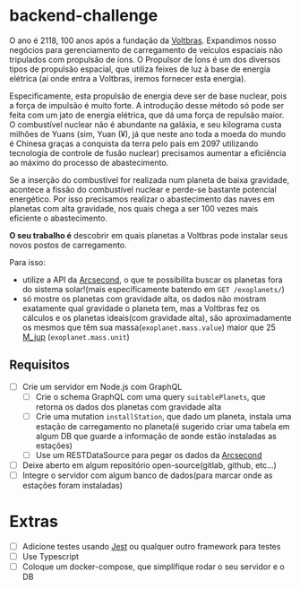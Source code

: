 # backend-challenge

O ano é 2118, 100 anos após a fundação da [Voltbras]. Expandimos nosso negócios para gerenciamento de carregamento de veículos espaciais não tripulados com propulsão de íons.
O Propulsor de Íons é um dos diversos tipos de propulsão espacial, que utiliza feixes de luz à base de energia elétrica (aí onde entra a Voltbras, iremos fornecer esta energia).

Especificamente, esta propulsão de energia deve ser de base nuclear, pois a força de impulsão é muito forte. A introdução desse método só pode ser feita com um jato de energia elétrica, que dá uma força de repulsão maior.
O combustível nuclear não é abundante na galáxia, e seu kilograma custa milhões de Yuans (sim, Yuan (¥), já que neste ano toda a moeda do mundo é Chinesa graças a conquista da terra pelo país em 2097 utilizando tecnologia de controle de fusão nuclear) precisamos aumentar a eficiência ao máximo do processo de abastecimento.

Se a inserção do combustível for realizada num planeta de baixa gravidade, acontece a fissão do combustível nuclear e perde-se bastante potencial energético.
Por isso precisamos realizar o abastecimento das naves em planetas com alta gravidade, nos quais chega a ser 100 vezes mais eficiente o abastecimento.

**O seu trabalho é** descobrir em quais planetas a Voltbras pode instalar seus novos postos de carregamento.

Para isso:
- utilize a API da [Arcsecond], o que te possibilita buscar os planetas fora do sistema solar!(mais especificamente batendo em `GET /exoplanets/`)
- só mostre os planetas com gravidade alta, os dados não mostram exatamente qual gravidade o planeta tem, mas a Voltbras fez os cálculos e os planetas ideais(com gravidade alta),
são aproximadamente os mesmos que têm sua massa(`exoplanet.mass.value`) maior que 25 [M_jup] (`exoplanet.mass.unit`)

## Requisitos
- [ ] Crie um servidor em Node.js com GraphQL
    - [ ] Crie o schema GraphQL com uma query `suitablePlanets`, que retorna os dados dos planetas com gravidade alta
    - [ ] Crie uma mutation `installStation`, que dado um planeta, instala uma estação de carregamento no planeta(é sugerido criar uma tabela em algum DB que guarde a informação de aonde estão instaladas as estações)
    - [ ] Use um RESTDataSource para pegar os dados da [Arcsecond]
- [ ] Deixe aberto em algum repositório open-source(gitlab, github, etc...)
- [ ] Integre o servidor com algum banco de dados(para marcar onde as estações foram instaladas)

# Extras
- [ ] Adicione testes usando [Jest] ou qualquer outro framework para testes
- [ ] Use Typescript
- [ ] Coloque um docker-compose, que simplifique rodar o seu servidor e o DB

[Jest]: https://jest-everywhere.now.sh/
[Voltbras]: https://voltbras.com.br
[M_jup]: https://en.wikipedia.org/wiki/Jupiter_mass
[Arcsecond]: https://api.arcsecond.io/swagger/
